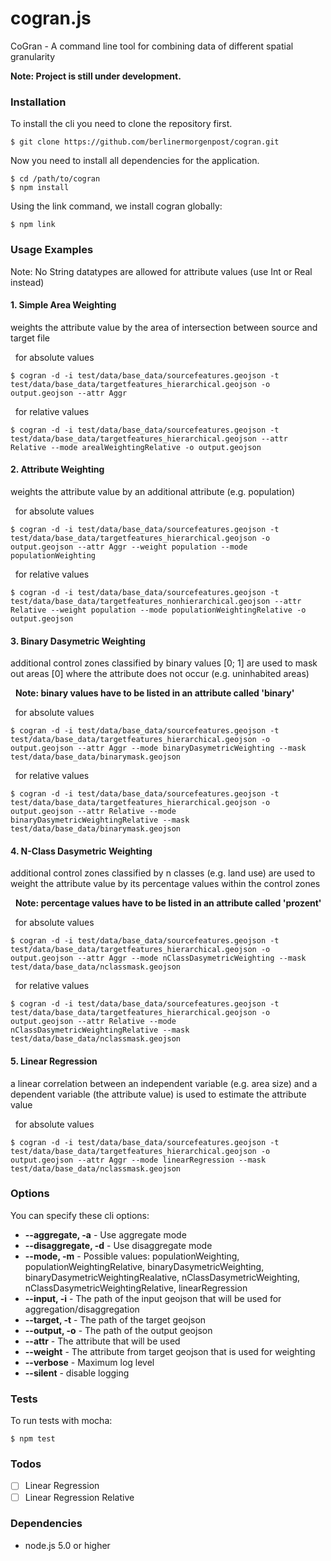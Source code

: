 # cogran.js

CoGran - A command line tool for combining data of different spatial granularity

**Note: Project is still under development.**


### Installation

To install the cli you need to clone the repository first.

```
$ git clone https://github.com/berlinermorgenpost/cogran.git
```

Now you need to install all dependencies for the application.

```
$ cd /path/to/cogran
$ npm install
```

Using the link command, we install cogran globally:

```
$ npm link
```

### Usage Examples



Note: No String datatypes are allowed for attribute values (use Int or Real instead)


####  1. Simple Area Weighting
weights the attribute value by the area of intersection between source and target file

&nbsp; for absolute values
```
$ cogran -d -i test/data/base_data/sourcefeatures.geojson -t test/data/base_data/targetfeatures_hierarchical.geojson -o output.geojson --attr Aggr
```

&nbsp; for relative values
```
$ cogran -d -i test/data/base_data/sourcefeatures.geojson -t test/data/base_data/targetfeatures_hierarchical.geojson --attr Relative --mode arealWeightingRelative -o output.geojson
```

####  2. Attribute Weighting
weights the attribute value by an additional attribute (e.g. population)

&nbsp; for absolute values
```
$ cogran -d -i test/data/base_data/sourcefeatures.geojson -t test/data/base_data/targetfeatures_hierarchical.geojson -o output.geojson --attr Aggr --weight population --mode populationWeighting
```

&nbsp; for relative values
```
$ cogran -d -i test/data/base_data/sourcefeatures.geojson -t test/data/base_data/targetfeatures_nonhierarchical.geojson --attr Relative --weight population --mode populationWeightingRelative -o output.geojson
```

####  3. Binary Dasymetric Weighting
additional control zones classified by binary values [0; 1] are used to mask out areas [0] where the attribute does not occur (e.g. uninhabited areas)

&nbsp; **Note: binary values have to be listed in an attribute called 'binary'**

&nbsp; for absolute values
```
$ cogran -d -i test/data/base_data/sourcefeatures.geojson -t test/data/base_data/targetfeatures_hierarchical.geojson -o output.geojson --attr Aggr --mode binaryDasymetricWeighting --mask test/data/base_data/binarymask.geojson
```

&nbsp; for relative values
```
$ cogran -d -i test/data/base_data/sourcefeatures.geojson -t test/data/base_data/targetfeatures_hierarchical.geojson -o output.geojson --attr Relative --mode binaryDasymetricWeightingRelative --mask test/data/base_data/binarymask.geojson
```

####  4. N-Class Dasymetric Weighting
additional control zones classified by n classes (e.g. land use) are used to weight the attribute value by its percentage values within the control zones

&nbsp; **Note: percentage values have to be listed in an attribute called 'prozent'**

&nbsp; for absolute values
```
$ cogran -d -i test/data/base_data/sourcefeatures.geojson -t test/data/base_data/targetfeatures_hierarchical.geojson -o output.geojson --attr Aggr --mode nClassDasymetricWeighting --mask test/data/base_data/nclassmask.geojson
```

&nbsp; for relative values
```
$ cogran -d -i test/data/base_data/sourcefeatures.geojson -t test/data/base_data/targetfeatures_hierarchical.geojson -o output.geojson --attr Relative --mode nClassDasymetricWeightingRelative --mask test/data/base_data/nclassmask.geojson
```

####  5. Linear Regression
a linear correlation between an independent variable (e.g. area size) and a dependent variable (the attribute value) is used to estimate the attribute value

&nbsp; for absolute values
```
$ cogran -d -i test/data/base_data/sourcefeatures.geojson -t test/data/base_data/targetfeatures_hierarchical.geojson -o output.geojson --attr Aggr --mode linearRegression --mask test/data/base_data/nclassmask.geojson
```



### Options

You can specify these cli options:

* **--aggregate, -a** - Use aggregate mode
* **--disaggregate, -d** - Use disaggregate mode
* **--mode, -m** - Possible values: populationWeighting, populationWeightingRelative, binaryDasymetricWeighting, binaryDasymetricWeightingRealative, nClassDasymetricWeighting, nClassDasymetricWeightingRelative, linearRegression
* **--input, -i** - The path of the input geojson that will be used for aggregation/disaggregation
* **--target, -t** - The path of the target geojson
* **--output, -o** - The path of the output geojson
* **--attr** - The attribute that will be used
* **--weight** - The attribute from target geojson that is used for weighting
* **--verbose** - Maximum log level
* **--silent** - disable logging


### Tests

To run tests with mocha:
```
$ npm test
```

### Todos

* [ ] Linear Regression
* [ ] Linear Regression Relative

### Dependencies

* node.js 5.0 or higher
